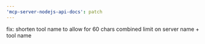 ```yaml
---
'mcp-server-nodejs-api-docs': patch
---
```


fix: shorten tool name to allow for 60 chars combined limit on server name + tool name
